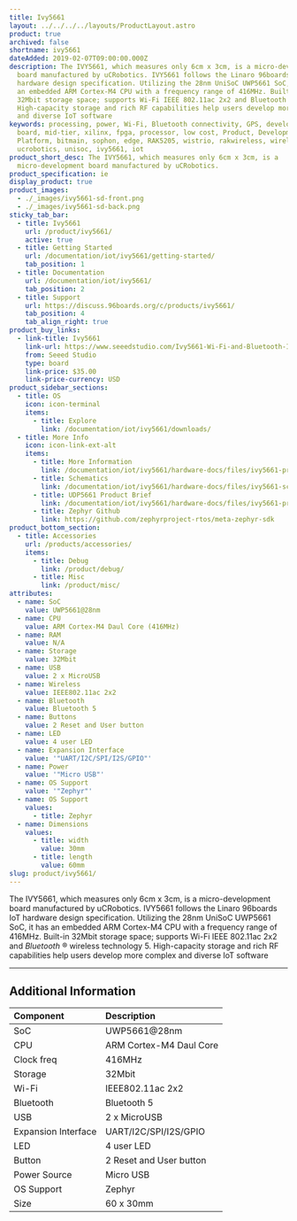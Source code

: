 ```yaml
---
title: Ivy5661
layout: ../../../../layouts/ProductLayout.astro
product: true
archived: false
shortname: ivy5661
dateAdded: 2019-02-07T09:00:00.000Z
description: The IVY5661, which measures only 6cm x 3cm, is a micro-development
  board manufactured by uCRobotics. IVY5661 follows the Linaro 96boards IoT
  hardware design specification. Utilizing the 28nm UniSoC UWP5661 SoC, it has
  an embedded ARM Cortex-M4 CPU with a frequency range of 416MHz. Built-in
  32Mbit storage space; supports Wi-Fi IEEE 802.11ac 2x2 and Bluetooth 5.
  High-capacity storage and rich RF capabilities help users develop more complex
  and diverse IoT software
keywords: processing, power, Wi-Fi, Bluetooth connectivity, GPS, development,
  board, mid-tier, xilinx, fpga, processor, low cost, Product, Development,
  Platform, bitmain, sophon, edge, RAK5205, wistrio, rakwireless, wireless, rak,
  ucrobotics, unisoc, ivy5661, iot
product_short_desc: The IVY5661, which measures only 6cm x 3cm, is a
  micro-development board manufactured by uCRobotics.
product_specification: ie
display_product: true
product_images:
  - ./_images/ivy5661-sd-front.png
  - ./_images/ivy5661-sd-back.png
sticky_tab_bar:
  - title: Ivy5661
    url: /product/ivy5661/
    active: true
  - title: Getting Started
    url: /documentation/iot/ivy5661/getting-started/
    tab_position: 1
  - title: Documentation
    url: /documentation/iot/ivy5661/
    tab_position: 2
  - title: Support
    url: https://discuss.96boards.org/c/products/ivy5661/
    tab_position: 4
    tab_align_right: true
product_buy_links:
  - link-title: Ivy5661
    link-url: https://www.seeedstudio.com/Ivy5661-Wi-Fi-and-Bluetooth-IoT-Solution-SoC-SPRD-UWP5661-Cortex-M4-p-2867.html
    from: Seeed Studio
    type: board
    link-price: $35.00
    link-price-currency: USD
product_sidebar_sections:
  - title: OS
    icon: icon-terminal
    items:
      - title: Explore
        link: /documentation/iot/ivy5661/downloads/
  - title: More Info
    icon: icon-link-ext-alt
    items:
      - title: More Information
        link: /documentation/iot/ivy5661/hardware-docs/files/ivy5661-product-brief.pdf
      - title: Schematics
        link: /documentation/iot/ivy5661/hardware-docs/files/ivy5661-schematics.pdf
      - title: UDP5661 Product Brief
        link: /documentation/iot/ivy5661/hardware-docs/files/ivy5661-product-brief.pdf
      - title: Zephyr Github
        link: https://github.com/zephyrproject-rtos/meta-zephyr-sdk
product_bottom_section:
  - title: Accessories
    url: /products/accessories/
    items:
      - title: Debug
        link: /product/debug/
      - title: Misc
        link: /product/misc/
attributes:
  - name: SoC
    value: UWP5661@28nm
  - name: CPU
    value: ARM Cortex-M4 Daul Core (416MHz)
  - name: RAM
    value: N/A
  - name: Storage
    value: 32Mbit
  - name: USB
    value: 2 x MicroUSB
  - name: Wireless
    value: IEEE802.11ac 2x2
  - name: Bluetooth
    value: Bluetooth 5
  - name: Buttons
    value: 2 Reset and User button
  - name: LED
    value: 4 user LED
  - name: Expansion Interface
    value: '"UART/I2C/SPI/I2S/GPIO"'
  - name: Power
    value: '"Micro USB"'
  - name: OS Support
    value: '"Zephyr"'
  - name: OS Support
    values:
      - title: Zephyr
  - name: Dimensions
    values:
      - title: width
        value: 30mm
      - title: length
        value: 60mm
slug: product/ivy5661/
---
```


The IVY5661, which measures only 6cm x 3cm, is a micro-development board manufactured by
uCRobotics. IVY5661 follows the Linaro 96boards IoT hardware design specification. Utilizing
the 28nm UniSoC UWP5661 SoC, it has an embedded ARM Cortex-M4 CPU with a frequency
range of 416MHz. Built-in 32Mbit storage space; supports Wi-Fi IEEE 802.11ac 2x2 and
_Bluetooth_ ® wireless technology 5. High-capacity storage and rich RF capabilities help users develop more complex
and diverse IoT software

***

## Additional Information

|   Component          |   Description                                                                                    |
|:---------------------|:-------------------------------------------------------------------------------------------------|
| SoC                  | UWP5661@28nm                                                                                     |
| CPU                  | ARM Cortex-M4 Daul Core                                                                          |
| Clock freq           | 416MHz                                                                                           |
| Storage              | 32Mbit                                                                                           |
| Wi-Fi                | IEEE802.11ac 2x2                                                                                 |
| Bluetooth            | Bluetooth 5                                                                                      |
| USB                  | 2 x MicroUSB                                                                                     |
| Expansion Interface  | UART/I2C/SPI/I2S/GPIO                                                                            |
| LED                  | 4 user LED                                                                                       |
| Button               | 2 Reset and User button                                                                          |
| Power Source         | Micro USB                                                                                        |
| OS Support           | Zephyr                                                                                           |
| Size                 | 60 x 30mm                                                                                        |
